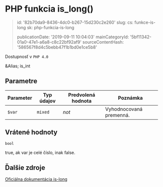 PHP funkcia is_long()
=====================

> id: '82b70da9-8436-4dc0-b267-15d230c2e260'
> slug:
> 	cs: funkce-is-long
> 	sk: php-funkcia-is-long
> 
> publicationDate: '2019-09-11 10:04:03'
> mainCategoryId: '5bf11342-01a0-47e1-a6a8-c8c22bf92af9'
> sourceContentHash: '586567f8d4c5bebb47f1b1bd0e1ce5b8'

Dostupnosť v `PHP 4.0`

&Alias; <function>is_int</function>


Parametre
--------------

| Parameter | Typ údajov | Predvolená hodnota | Poznámka |
|-----|-----|-----|-----|
| `$var` | `mixed` | *not* | Vyhodnocovaná premenná. |


Vrátené hodnoty
----------------

`bool`

true, ak var je celé číslo,
inak false.

Ďalšie zdroje
------------

[Oficiálna dokumentácia is-long](https://www.php.net/manual/en/function.is-long.php)
